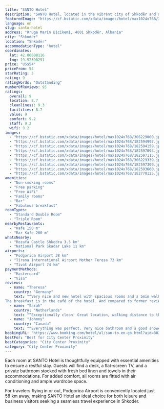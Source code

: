 ```yaml
---
title: "SANTO Hotel"
description: "SANTO Hotel, located in the vibrant city of Shkodër and a mere 49 km from the Port of Bar, offers guests a unique blend of convenience and comfort."
featuredImage: "https://cf.bstatic.com/xdata/images/hotel/max1024x768/306229000.jpg?k=4ebff72854c1120aa0d1a1aaf8ed0f94d41fb2cfaeb4b3c447da995fc754858d&o=&hp=1"
language: en
slug: santo-hotel
address: "Rruga Marin Bicikemi, 4001 Shkodër, Albania"
city: "Shkodër"
location: "Shkodër"
accommodationType: "hotel"
coordinates:
  lat: 42.06888116
  lng: 19.52398251
price: "US$54"
priceFrom: 54
starRating: 3
rating: 9
ratingWords: "Outstanding"
numberOfReviews: 95
ratings:
  overall: 9
  location: 8.7
  cleanliness: 9.3
  facilities: 8.7
  value: 9
  comfort: 9.2
  staff: 9.2
  wifi: 9.2
images:
  - "https://cf.bstatic.com/xdata/images/hotel/max1024x768/306229000.jpg?k=4ebff72854c1120aa0d1a1aaf8ed0f94d41fb2cfaeb4b3c447da995fc754858d&o=&hp=1"
  - "https://cf.bstatic.com/xdata/images/hotel/max1024x768/182594997.jpg?k=97d223cb9943ac5a406939acdb7880a7805ab4c0ef6202a06fe2cddc7eceaab1&o=&hp=1"
  - "https://cf.bstatic.com/xdata/images/hotel/max1024x768/182594159.jpg?k=36ee4f378e25f4ab89c05d20fcc0fef8f24a7db5838c3396d3f19f59b2d4ebe0&o=&hp=1"
  - "https://cf.bstatic.com/xdata/images/hotel/max1024x768/182597093.jpg?k=79975b23a744ba0b8b61881e0cb1a4d04cc5b6d9d1b778ea71e6bd6a135eb142&o=&hp=1"
  - "https://cf.bstatic.com/xdata/images/hotel/max1024x768/182597115.jpg?k=56e68ac55467700831eca98335ec81450853fdb91b156a75cb0a1c99224d88ad&o=&hp=1"
  - "https://cf.bstatic.com/xdata/images/hotel/max1024x768/306229339.jpg?k=0dae34e4924fb9101ef8e85192dc5880caa7a4356b15b49d05931194ff1f764e&o=&hp=1"
  - "https://cf.bstatic.com/xdata/images/hotel/max1024x768/182597309.jpg?k=be18fb8ee9a129d09e41027f8c69997938cc9169bfdc4eda699b6e0285183bfd&o=&hp=1"
  - "https://cf.bstatic.com/xdata/images/hotel/max1024x768/182593660.jpg?k=108d7966e55a366dc3190bf92bc241f3ad20cca0f7189cffa4a4f84538cae4e4&o=&hp=1"
  - "https://cf.bstatic.com/xdata/images/hotel/max1024x768/182770125.jpg?k=271639d4ec1a71bc14ad6c75cb0d665f8e43c585c52a0e3b9058e6b1273f89af&o=&hp=1"
amenities:
  - "Non-smoking rooms"
  - "Free parking"
  - "Free WiFi"
  - "Family rooms"
  - "Bar"
  - "Fabulous breakfast"
roomTypes:
  - "Standard Double Room"
  - "Triple Room"
nearbyRestaurants:
  - "Kafe 150 m"
  - "Bar Kafe 200 m"
whatsNearby:
  - "Rozafa Castle Shkodra 3.5 km"
  - "National Park Skadar Lake 11 km"
airports:
  - "Podgorica Airport 38 km"
  - "Tirana International Airport Mother Teresa 73 km"
  - "Tivat Airport 74 km"
paymentMethods:
  - "Mastercard"
  - "Visa"
reviews:
  - name: "Theresa"
    country: "Germany"
    text: "“Very nice and new hotel with spacious rooms and a 5min walk from the main street.
The breakfast is in the café of the hotel. And compared to former reviews we received a proper breakfast with juice, rolls, fried egg, sausage, cheese, veggies. If...”"
  - name: "Sarah"
    country: "Netherlands"
    text: "“Exceptionally clean! Great location, walking distance to the centre. Free parking. Friendly staff.”"
  - name: "Johnny"
    country: "Canada"
    text: "“Everything was perfect. Very nice bathroom and a good shower(in a closed&gazed space), a REAL shower. A good mattress and soft pillows. Excellent lighting everywhere. Good AC. A little fridge. Good breakfast. I recommend this place.”"
bookingURL: "https://www.booking.com/hotel/al/san-to.en-gb.html?aid=8035640"
bestFor: "Best for City Center Proximity"
bestCategories: "City Center Proximity"
category: "City Center Proximity"
---
```


Each room at SANTO Hotel is thoughtfully equipped with essential amenities to ensure a restful stay. Guests will find a desk, a flat-screen TV, and a private bathroom stocked with fresh bed linen and towels in their accommodations. For added comfort, all rooms are fitted with air conditioning and ample wardrobe space.

For travelers flying in or out, Podgorica Airport is conveniently located just 58 km away, making SANTO Hotel an ideal choice for both leisure and business visitors seeking a seamless travel experience in Shkodër.